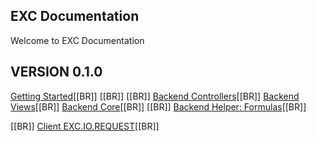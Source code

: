 ## EXC Documentation ##

Welcome to EXC Documentation


## VERSION 0.1.0 ##

[Getting Started](./doc_getting_started.md)[[BR]]
[[BR]]
[[BR]]
[Backend Controllers](./doc_server_controller.md)[[BR]]
[Backend Views](./doc_server_views.md)[[BR]]
[Backend Core](./doc_server_core.md)[[BR]]
[[BR]]
[Backend Helper: Formulas](./doc_formula_helper.md)[[BR]]

[[BR]]
[Client EXC.IO.REQUEST](./doc_exc_request.md)[[BR]]
